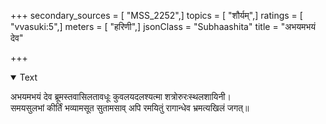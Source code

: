 +++
secondary_sources = [ "MSS_2252",]
topics = [ "शौर्यम्",]
ratings = [ "vvasuki:5",]
meters = [ "हरिणी",]
jsonClass = "Subhaashita"
title = "अभयमभयं देव"

+++

<details open><summary>Text</summary>

अभयमभयं देव ब्रूमस्तवासिलतावधूः कुवलयदलश्यत्मा शत्रोरुरःस्थलशायिनी।  
समयसुलभां कीर्तिं भव्यामसूत सुतामसाव् अपि रमयितुं रागान्धेव भ्रमत्यखिलं जगत्॥
</details>
